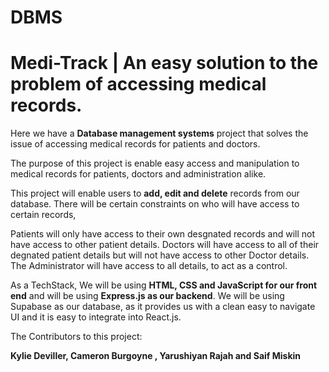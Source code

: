 # DBMS
# Medi-Track | An easy solution to the problem of accessing  medical records.


Here we have a **Database management systems** project that solves the issue of accessing medical records for patients and doctors.

The purpose of this project is enable easy access and manipulation to medical records for patients, doctors and administration alike.

This project will enable users to **add, edit and delete**  records from our database. There will be certain constraints on who will have access to certain records,

Patients will only have access to their own desgnated records and will not have access to other patient details. Doctors will have access to all of their degnated patient details but will not have access to other Doctor details. 
The Administrator will have access to all details, to act as a control.


As a TechStack, We will be using **HTML, CSS and JavaScript for our front end** and will be using **Express.js as our backend**.
We will be using Supabase as our database, as it provides us with a clean easy to navigate UI and it is easy to integrate into React.js.

The Contributors to this project:

**Kylie Deviller, Cameron Burgoyne , Yarushiyan Rajah and Saif Miskin**
